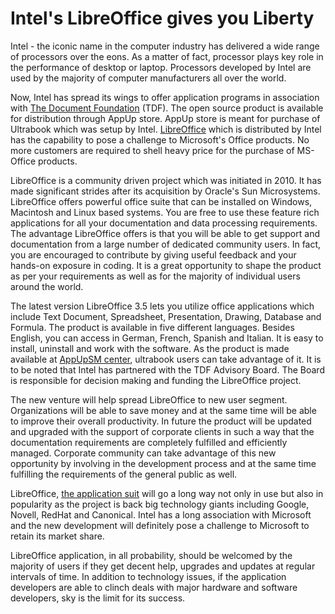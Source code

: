 # Intel's LibreOffice gives you Liberty

Intel - the iconic name in the computer industry has delivered a wide range of processors over the eons. As a matter of fact, processor plays key role in the performance of desktop or laptop. Processors developed by Intel are used by the majority of computer manufacturers all over the world. 

Now, Intel has spread its wings to offer application programs in association with <a href="http://www.documentfoundation.org/">The Document Foundation</a> (TDF). The open source product is available for distribution through AppUp store. AppUp store is meant for purchase of Ultrabook which was setup by Intel. <a href="http://www.libreoffice.org/">LibreOffice</a> which is distributed by Intel has the capability to pose a challenge to Microsoft's Office products. No more customers are required to shell heavy price for the purchase of MS-Office products.

LibreOffice is a community driven project which was initiated in 2010. It has made significant strides after its acquisition by Oracle's Sun Microsystems. LibreOffice offers powerful office suite that can be installed on Windows, Macintosh and Linux based systems. You are free to use these feature rich applications for all your documentation and data processing requirements. The advantage LibreOffice offers is that you will be able to get support and documentation from a large number of dedicated community users. In fact, you are encouraged to contribute by giving useful feedback and your hands-on exposure in coding. It is a great opportunity to shape the product as per your requirements as well as for the majority of individual users around the world. 

The latest version LibreOffice 3.5 lets you utilize office applications which include Text Document, Spreadsheet, Presentation, Drawing, Database and Formula. The product is available in five different languages. Besides English, you can access in German, French, Spanish and Italian. It is easy to install, uninstall and work with the software. As the product is made available at <a href="http://www.engadget.com/2010/01/07/intel-launches-appup-center-app-store-for-netbooks/">AppUpSM center</a>, ultrabook users can take advantage of it. It is to be noted that Intel has partnered with the TDF Advisory Board. The Board is responsible for decision making and funding the LibreOffice project. 

The new venture will help spread LibreOffice to new user segment. Organizations will be able to save money and at the same time will be able to improve their overall productivity. In future the product will be updated and upgraded with the support of corporate clients in such a way that the documentation requirements are completely fulfilled and efficiently managed. Corporate community can take advantage of this new opportunity by involving in the development process and at the same time fulfilling the requirements of the general public as well. 

LibreOffice, <a href="http://www.libreoffice.org/download/">the application suit</a> will go a long way not only in use but also in popularity as the project is back big technology giants including Google, Novell, RedHat and Canonical. Intel has a long association with Microsoft and the new development will definitely pose a challenge to Microsoft to retain its market share. 

LibreOffice application, in all probability, should be welcomed by the majority of users if they get decent help, upgrades and updates at regular intervals of time. In addition to technology issues, if the application developers are able to clinch deals with major hardware and software developers, sky is the limit for its success.